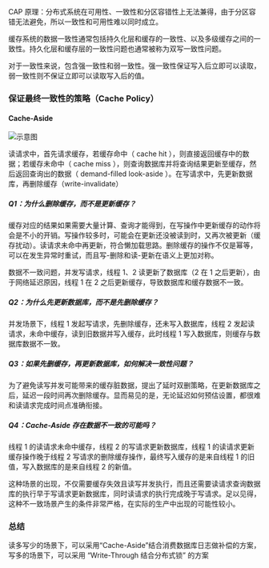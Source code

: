 CAP 原理：分布式系统在可用性、一致性和分区容错性上无法兼得，由于分区容错无法避免，所以一致性和可用性难以同时成立。

缓存系统的数据一致性通常包括持久化层和缓存的一致性、以及多级缓存之间的一致性。持久化层和缓存层的一致性问题也通常被称为双写一致性问题。

对于一致性来说，包含强一致性和弱一致性。强一致性保证写入后立即可以读取，弱一致性则不保证立即可以读取写入后的值。



### 保证最终一致性的策略（Cache Policy）

#### Cache-Aside

![示意图](https://mmbiz.qpic.cn/mmbiz_jpg/j3gficicyOvaulG1WsztCXujT0qDxALxwEy8knbFcMB7NoiajEYjxo04ww5kmKIOyicbnpbMD0kz3N57EzT4H46xkQ/640?wx_fmt=jpeg&tp=webp&wxfrom=5&wx_lazy=1&wx_co=1)

读请求中，首先请求缓存，若缓存命中（ cache hit ），则直接返回缓存中的数据；若缓存未命中（ cache miss ），则查询数据库并将查询结果更新至缓存，然后返回查询出的数据（ demand-filled look-aside ）。在写请求中，先更新数据库，再删除缓存（write-invalidate）



##### Q1：为什么删除缓存，而不是更新缓存？

缓存对应的结果如果需要大量计算、查询才能得到，在写操作中更新缓存的动作将会是不小的开销。写操作较多时，可能会在更新还没被读到时，又再次被更新（缓存扰动）。读请求未命中再更新，符合懒加载思路。删除缓存的操作不仅是幂等，可以在发生异常时重试，而且写-删除和读-更新在语义上更加对称。

数据不一致问题，并发写请求，线程 1、2 读更新了数据库（2 在 1 之后更新），由于网络延迟原因，线程 1 在 2 之后更新缓存，导致数据库和缓存数据不一致。



##### Q2：为什么先更新数据库，而不是先删除缓存？

并发场景下，线程 1 发起写请求，先删除缓存，还未写入数据库，线程 2 发起读请求，未命中缓存，读到旧数据并写入缓存，此时线程 1 写入数据库，则缓存与数据库数据不一致。



##### Q3：如果先删缓存，再更新数据库，如何解决一致性问题？

为了避免读写并发可能带来的缓存脏数据，提出了延时双删策略，在更新数据库之后，延迟一段时间再次删除缓存。显而易见的是，无论延迟如何预估设置，都很难和读请求完成时间点准确衔接。



##### Q4：Cache-Aside 存在数据不一致的可能吗？

线程 1 的读请求未命中缓存，线程 2 的写请求更新数据库，线程 1 的读请求更新缓存操作晚于线程 2 写请求的删除缓存操作，最终写入缓存的是来自线程 1 的旧值，写入数据库的是来自线程 2 的新值。

这种场景的出现，不仅需要缓存失效且读写并发执行，而且还需要读请求查询数据库的执行早于写请求更新数据库，同时读请求的执行完成晚于写请求。足以见得，这种不一致场景产生的条件非常严格，在实际的生产中出现的可能性较小。

### 总结

读多写少的场景下，可以采用“Cache-Aside”结合消费数据库日志做补偿的方案，写多的场景下，可以采用 “Write-Through 结合分布式锁” 的方案








